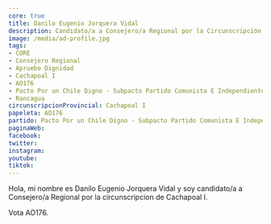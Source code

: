 ```yaml
---
core: true
title: Danilo Eugenio Jorquera Vidal
description: Candidato/a a Consejero/a Regional por la Circunscripción de Cachapoal I
image: /media/ad-profile.jpg
tags:
- CORE
- Consejero Regional
- Apruebo Dignidad
- Cachapoal I
- AO176
- Pacto Por un Chile Digno - Subpacto Partido Comunista E Independientes - Partido Comunista De Chile
- Rancagua
circunscripcionProvincial: Cachapoal I
papeleta: AO176
partido: Pacto Por un Chile Digno - Subpacto Partido Comunista E Independientes - Partido Comunista De Chile
paginaWeb:
facebook:
twitter:
instagram:
youtube:
tiktok:
---
```

Hola, mi nombre es Danilo Eugenio Jorquera Vidal y soy candidato/a a Consejero/a Regional por la circunscripcion de Cachapoal I.

Vota AO176.